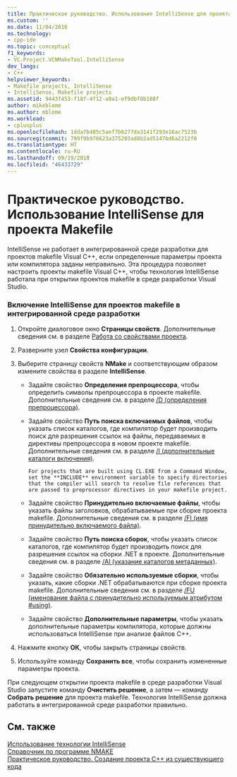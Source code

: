 ```yaml
---
title: Практическое руководство. Использование IntelliSense для проекта makefile | Документы Майкрософт
ms.custom: ''
ms.date: 11/04/2016
ms.technology:
- cpp-ide
ms.topic: conceptual
f1_keywords:
- VC.Project.VCNMakeTool.IntelliSense
dev_langs:
- C++
helpviewer_keywords:
- Makefile projects, IntelliSense
- IntelliSense, Makefile projects
ms.assetid: 9443f453-f18f-4f12-a9a1-ef9dbf8b188f
author: mikeblome
ms.author: mblome
ms.workload:
- cplusplus
ms.openlocfilehash: 1dda7b485c5aef7b6277da3141f293e16ac7523b
ms.sourcegitcommit: 799f9b976623a375203ad8b2ad5147bd6a2212f0
ms.translationtype: HT
ms.contentlocale: ru-RU
ms.lasthandoff: 09/19/2018
ms.locfileid: "46433729"
---
```

# <a name="how-to-enable-intellisense-for-makefile-projects"></a>Практическое руководство. Использование IntelliSense для проекта Makefile

IntelliSense не работает в интегрированной среде разработки для проектов makefile Visual C++, если определенные параметры проекта или компилятора заданы неправильно. Эта процедура позволяет настроить проекты makefile Visual C++, чтобы технология IntelliSense работала при открытии проектов makefile в среде разработки Visual Studio.

### <a name="to-enable-intellisense-for-makefile-projects-in-the-ide"></a>Включение IntelliSense для проектов makefile в интегрированной среде разработки

1. Откройте диалоговое окно **Страницы свойств**. Дополнительные сведения см. в разделе [Работа со свойствами проекта](../ide/working-with-project-properties.md).

1. Разверните узел **Свойства конфигурации**.

1. Выберите страницу свойств **NMake** и соответствующим образом измените свойства в разделе **IntelliSense**.

   - Задайте свойство **Определения препроцессора**, чтобы определить символы препроцессора в проекте makefile. Дополнительные сведения см. в разделе [/D (определения препроцессора)](../build/reference/d-preprocessor-definitions.md).

   - Задайте свойство **Путь поиска включаемых файлов**, чтобы указать список каталогов, где компилятор будет производить поиск для разрешения ссылок на файлы, передаваемых в директивы препроцессора в новом проекте makefile. Дополнительные сведения см. в разделе [/I (дополнительные каталоги включения)](../build/reference/i-additional-include-directories.md).

         For projects that are built using CL.EXE from a Command Window, set the **INCLUDE** environment variable to specify directories that the compiler will search to resolve file references that are passed to preprocessor directives in your makefile project.

   - Задайте свойство **Принудительно включаемые файлы**, чтобы указать файлы заголовков, обрабатываемые при сборке проекта makefile. Дополнительные сведения см. в разделе [/FI (имя принудительно включаемого файла)](../build/reference/fi-name-forced-include-file.md).

   - Задайте свойство **Путь поиска сборок**, чтобы указать список каталогов, где компилятор будет производить поиск для разрешения ссылок на сборки .NET в проекте. Дополнительные сведения см. в разделе [/AI (указание каталогов метаданных)](../build/reference/ai-specify-metadata-directories.md).

   - Задайте свойство **Обязательно используемые сборки**, чтобы указать, какие сборки .NET обрабатываются при сборке проекта makefile. Дополнительные сведения см. в разделе [/FU (именование файла с принудительно используемым атрибутом #using)](../build/reference/fu-name-forced-hash-using-file.md).

   - Задайте свойство **Дополнительные параметры**, чтобы указать дополнительные параметры компилятора, которые должны использоваться IntelliSense при анализе файлов C++.

1. Нажмите кнопку **ОК**, чтобы закрыть страницы свойств.

1. Используйте команду **Сохранить все**, чтобы сохранить измененные параметры проекта.

При следующем открытии проекта makefile в среде разработки Visual Studio запустите команду **Очистить решение**, а затем — команду **Собрать решение** для проекта makefile. Технология IntelliSense должна работать в интегрированной среде разработки правильно.

## <a name="see-also"></a>См. также

[Использование технологии IntelliSense](/visualstudio/ide/using-intellisense)<br>
[Справочник по программе NMAKE](../build/nmake-reference.md)<br>
[Практическое руководство. Создание проекта C++ из существующего кода](../ide/how-to-create-a-cpp-project-from-existing-code.md)